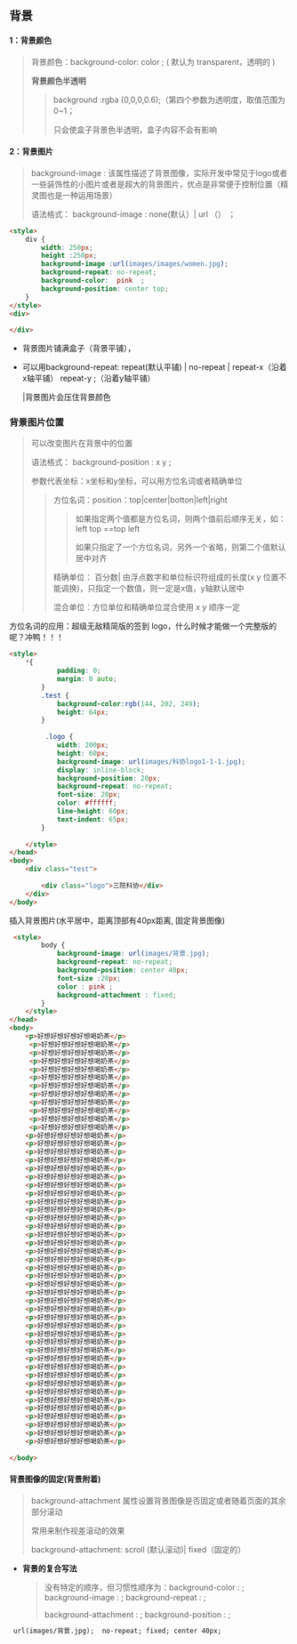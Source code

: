 <h2>背景</h2>

<h4>1：背景颜色</h4>

> 背景颜色：background-color:  color  ; ( 默认为 transparent，透明的   )
>
> **背景颜色半透明**
>
> > background :rgba (0,0,0,0.6);（第四个参数为透明度，取值范围为0~1；
> >
> > 只会使盒子背景色半透明，盒子内容不会有影响


<h4>2：背景图片</h4>

> background-image : 该属性描述了背景图像，实际开发中常见于logo或者一些装饰性的小图片或者是超大的背景图片，优点是非常便于控制位置（精灵图也是一种运用场景）
>
> 语法格式： background-image : none(默认）| url （） ；

```html
<style>
    div {
        width: 250px;
        height :250px;
        background-image :url(images/images/women.jpg);
        background-repeat: no-repeat;
        background-color:  pink  ;    
        background-position: center top;
    }
</style>
<div>
    
</div>
```

- 背景图片铺满盒子（背景平铺），

- 可以用background-repeat:  repeat(默认平铺) | no-repeat |  repeat-x（沿着x轴平铺） repeat-y ;（沿着y轴平铺）

  |背景图片会压住背景颜色

<h3>背景图片位置</h3>

>可以改变图片在背景中的位置
>
>语法格式：  background-position :  x  y  ;
>
>参数代表坐标：x坐标和y坐标，可以用方位名词或者精确单位
>
>> 方位名词：position：top|center|botton|left|right
>>
>> > 如果指定两个值都是方位名词，则两个值前后顺序无关，如：left top ==top left
>> >
>> > 如果只指定了一个方位名词，另外一个省略，则第二个值默认居中对齐
>>
>> 精确单位：  百分数| 由浮点数字和单位标识符组成的长度(x y 位置不能调换)，只指定一个数值，则一定是x值，y轴默认居中
>>
>> 混合单位：方位单位和精确单位混合使用  x y 顺序一定

方位名词的应用：超级无敌精简版的签到 logo，什么时候才能做一个完整版的呢？冲鸭！！！

```html
<style>
    *{
            padding: 0;
            margin: 0 auto;
        }
        .test {
            background-color:rgb(144, 202, 249);
            height: 64px;
        }
       
         .logo {
            width: 200px;
            height: 60px;
            background-image: url(images/科协logo1-1-1.jpg);
            display: inline-block;
            background-position: 20px;
            background-repeat: no-repeat;
            font-size: 20px;
            color: #ffffff;
            line-height: 60px;
            text-indent: 65px;
        }
       
    </style>
</head>
<body>
    <div class="test">
        
        <div class="logo">三院科协</div>
    </div>
</body>
```

插入背景图片(水平居中，距离顶部有40px距离, 固定背景图像)

```html
 <style>
        body {
            background-image: url(images/背景.jpg);
            background-repeat: no-repeat;
            background-position: center 40px;
            font-size :20px;
            color : pink ;
            background-attachment : fixed;
        }
    </style>
</head>
<body>
    <p>好想好想好想好想喝奶茶</p>
     <p>好想好想好想好想喝奶茶</p>
     <p>好想好想好想好想喝奶茶</p> 
     <p>好想好想好想好想喝奶茶</p>
     <p>好想好想好想好想喝奶茶</p>
     <p>好想好想好想好想喝奶茶</p>
     <p>好想好想好想好想喝奶茶</p>
     <p>好想好想好想好想喝奶茶</p>
     <p>好想好想好想好想喝奶茶</p>
     <p>好想好想好想好想喝奶茶</p>
     <p>好想好想好想好想喝奶茶</p>
     <p>好想好想好想好想喝奶茶</p>
    <p>好想好想好想好想喝奶茶</p>
    <p>好想好想好想好想喝奶茶</p>
    <p>好想好想好想好想喝奶茶</p>
    <p>好想好想好想好想喝奶茶</p>
    <p>好想好想好想好想喝奶茶</p>
    <p>好想好想好想好想喝奶茶</p>
    <p>好想好想好想好想喝奶茶</p>
    <p>好想好想好想好想喝奶茶</p>
    <p>好想好想好想好想喝奶茶</p>
    <p>好想好想好想好想喝奶茶</p>
    <p>好想好想好想好想喝奶茶</p>
    <p>好想好想好想好想喝奶茶</p>
    <p>好想好想好想好想喝奶茶</p>
    <p>好想好想好想好想喝奶茶</p>
    <p>好想好想好想好想喝奶茶</p>
    <p>好想好想好想好想喝奶茶</p>
    <p>好想好想好想好想喝奶茶</p>
    <p>好想好想好想好想喝奶茶</p>
    <p>好想好想好想好想喝奶茶</p>
    <p>好想好想好想好想喝奶茶</p>
    <p>好想好想好想好想喝奶茶</p>
    <p>好想好想好想好想喝奶茶</p>
    <p>好想好想好想好想喝奶茶</p>
    <p>好想好想好想好想喝奶茶</p>
    <p>好想好想好想好想喝奶茶</p>
    <p>好想好想好想好想喝奶茶</p>
    <p>好想好想好想好想喝奶茶</p>
    <p>好想好想好想好想喝奶茶</p>
    <p>好想好想好想好想喝奶茶</p>
    <p>好想好想好想好想喝奶茶</p>
    <p>好想好想好想好想喝奶茶</p>
    <p>好想好想好想好想喝奶茶</p>
    <p>好想好想好想好想喝奶茶</p>
    <p>好想好想好想好想喝奶茶</p>
    <p>好想好想好想好想喝奶茶</p>
    <p>好想好想好想好想喝奶茶</p>
    <p>好想好想好想好想喝奶茶</p>
    <p>好想好想好想好想喝奶茶</p>
   
</body>
```

<h4>背景图像的固定(背景附着)</h4>

> background-attachment 属性设置背景图像是否固定或者随着页面的其余部分滚动
>
> 常用来制作视差滚动的效果
>
> background-attachment: scroll  (默认滚动)| fixed（固定的）

- **背景的复合写法**

  > 没有特定的顺序，但习惯性顺序为：background-color : ;  background-image : ; background-repeat : ; 
  >
  >  background-attachment :  ;  background-position : ;

```html
 url(images/背景.jpg);  no-repeat; fixed; center 40px;
```

